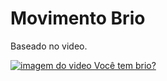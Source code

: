 # Movimento Brio

Baseado no video.



[![imagem do video Você tem brio?](https://bolha.tube/lazy-static/previews/6a53725c-ed64-4ef7-b667-515500abbd65.jpg)](https://bolha.tube/w/9mV7av9p1mVwgjwaYqspkk "Você tem brio?")

